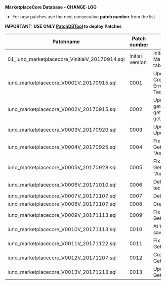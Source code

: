 **MarketplaceCore Database - CHANGE-LOG**

- For new patches use the next consecutive **patch number** from the list

**IMPORTANT: USE ONLY [PatchDBTool](https://github.com/IUNO-TDM/PatchDBTool/tree/master/PatchDBTool) to deploy Patches**

|**Patchname**                                                      |**Patch number**   |**Description**                                                                                        |**Issue Number**   | **Author**                  |
|-------------------------------------------------------------------|-------------------|-------------------------------------------------------------------------------------------------------|-------------------|-----------------------------|
| 01_iuno_marketplacecore_VinitialV_20170914.sql                    | Initial version   | Initial patch after deploying DB from Master Branch. Create Patches table.                            |  [#54][i54]       | [@gomarcel][igomarcel]      |
| iuno_marketplacecore_V0001V_20170915.sql                          | 0001              | Update the SetTechnologyData and CreateTechnologyData functions. Error due to ' in TechnologyDataName |  [#91][i91]       | [@gomarcel][igomarcel]      |
| iuno_marketplacecore_V0002V_20170915.sql                          | 0002              | Updated Functions getmostusedcomponents, getworkloadsince, getactivatedlicensessince                  |  [#35][i35]       | [@gomarcel][igomarcel]      |
| iuno_marketplacecore_V0003V_20170920.sql                          | 0003              | Update SetTechnologyData, split Update from Create                                                    |  [#36][i36],[#110][i110],[#111][i111]       | [@gomarcel][igomarcel]      |
| iuno_marketplacecore_V0004V_20170925.sql                          | 0004              | Fix function GetTechnologyByName due to "Ambiguous Column" problem          |  [#115][i115]       | [@gomarcel][igomarcel]      |
| iuno_marketplacecore_V0005V_20170928.sql                          | 0005              | Fix function GetTechnologyDataByName due to "Ambiguous Column" problem          |  [#112][i112]       | [@gomarcel][igomarcel]      |
| iuno_marketplacecore_V0006V_20171010.sql                          | 0006              | Delete unique constraint on the technologydataname          |  [#116][i116]       | [@gomarcel][igomarcel]      |
| iuno_marketplacecore_V0007V_20171107.sql                          | 0007              | Delete old reports functions         |  [#103][i103]       | [@gomarcel][igomarcel]      |
| iuno_marketplacecore_V0008V_20171107.sql                          | 0008              | Create new functions for report          |  [#103][i103]       | [@gomarcel][igomarcel]      |
| iuno_marketplacecore_V0009V_20171113.sql                          | 0009              | Fix Bug in function GetTechnologyDataByParams           |  [#120][i120]       | [@gomarcel][igomarcel]      |
| iuno_marketplacecore_V0010V_20171113.sql                          | 0010              | At the moment is not possible to save the imgref on the database          |  [#101][i101]       | [@gomarcel][igomarcel]      |
| iuno_marketplacecore_V0011V_20171122.sql                          | 0011              | Fix Bug in function GetTechnologyDataByParams           |  [#131][i131]       | [@gomarcel][igomarcel]      |
| iuno_marketplacecore_V0012V_20171207.sql                          | 0012              | Create new function GetActivatedLicensesCountForUser           |  [#135][i135]       | [@gomarcel][igomarcel]      |
| iuno_marketplacecore_V0013V_20171213.sql                          | 0013              | Update SetComponent and GetTechnologyDataByParams           |  [#138][i138]       | [@gomarcel][igomarcel]      |


[i54]: https://github.com/IUNO-TDM/MarketplaceCore/issues/54
[i91]: https://github.com/IUNO-TDM/MarketplaceCore/issues/91
[i35]: https://github.com/IUNO-TDM/MarketplaceCore/issues/35
[i36]: https://github.com/IUNO-TDM/MarketplaceCore/issues/36
[i103]: https://github.com/IUNO-TDM/MarketplaceCore/issues/103
[i110]: https://github.com/IUNO-TDM/MarketplaceCore/issues/110
[i111]: https://github.com/IUNO-TDM/MarketplaceCore/issues/111
[i112]: https://github.com/IUNO-TDM/MarketplaceCore/issues/112
[i115]: https://github.com/IUNO-TDM/MarketplaceCore/issues/115
[i116]: https://github.com/IUNO-TDM/MarketplaceCore/issues/116
[i120]: https://github.com/IUNO-TDM/MarketplaceCore/issues/120
[i101]: https://github.com/IUNO-TDM/MarketplaceCore/issues/101
[i131]: https://github.com/IUNO-TDM/MarketplaceCore/issues/131
[i135]: https://github.com/IUNO-TDM/MarketplaceCore/issues/135
[i138]: https://github.com/IUNO-TDM/MarketplaceCore/issues/138


[igomarcel]: https://github.com/gomarcel